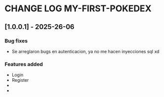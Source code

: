 # CHANGE LOG MY-FIRST-POKEDEX

## [1.0.0.1] - 2025-26-06

### Bug fixes

- Se arreglaron bugs en autenticacion, ya no me hacen inyecciones sql xd

### Features added

- Login
- Register
-
-
